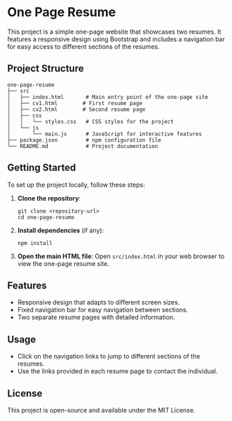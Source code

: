 # One Page Resume

This project is a simple one-page website that showcases two resumes. It features a responsive design using Bootstrap and includes a navigation bar for easy access to different sections of the resumes.

## Project Structure

```
one-page-resume
├── src
│   ├── index.html       # Main entry point of the one-page site
│   ├── cv1.html        # First resume page
│   ├── cv2.html        # Second resume page
│   ├── css
│   │   └── styles.css   # CSS styles for the project
│   └── js
│       └── main.js      # JavaScript for interactive features
├── package.json         # npm configuration file
└── README.md            # Project documentation
```

## Getting Started

To set up the project locally, follow these steps:

1. **Clone the repository**:
   ```
   git clone <repository-url>
   cd one-page-resume
   ```

2. **Install dependencies** (if any):
   ```
   npm install
   ```

3. **Open the main HTML file**:
   Open `src/index.html` in your web browser to view the one-page resume site.

## Features

- Responsive design that adapts to different screen sizes.
- Fixed navigation bar for easy navigation between sections.
- Two separate resume pages with detailed information.

## Usage

- Click on the navigation links to jump to different sections of the resumes.
- Use the links provided in each resume page to contact the individual.

## License

This project is open-source and available under the MIT License.